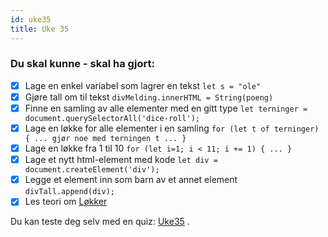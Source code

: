 ```yaml
---
id: uke35
title: Uke 35
---
```


### Du skal kunne - skal ha gjort:

* [x] Lage en enkel variabel som lagrer en tekst `let s = "ole"`
* [x] Gjøre tall om til tekst `divMelding.innerHTML = String(poeng)`
* [x] Finne en samling av alle elementer med en gitt type `let terninger = document.querySelectorAll('dice-roll');`
* [x] Lage en løkke for alle elementer i en samling `for (let t of terninger) { ... gjør noe med terningen t ... }`
* [x] Lage en løkke fra 1 til 10 `for (let i=1; i < 11; i += 1) { ... }`
* [x] Lage et nytt html-element med kode `let div = document.createElement('div');`
* [x] Legge et element inn som barn av et annet element `divTall.append(div);`
* [x] Les teori om [Løkker](../Programmering/lokker)

Du kan teste deg selv med en quiz:  [Uke35](https://matte.oppgaver.net/quiz?qid=67541) .



